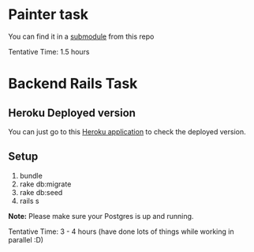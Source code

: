 # Painter task

You can find it in a [submodule](https://github.com/wazery/painter-task/tree/5d8dd612b7dbb3f5c2ecd3f073a404e47d73c348) from this repo

Tentative Time: 1.5 hours

# Backend Rails Task

## Heroku Deployed version

You can just go to this [Heroku application](http://h-task-be.herokuapp.com) to check the deployed version.

## Setup

1. bundle
2. rake db:migrate
3. rake db:seed
4. rails s

**Note:** Please make sure your Postgres is up and running.

Tentative Time: 3 - 4 hours (have done lots of things while working in parallel :D)
